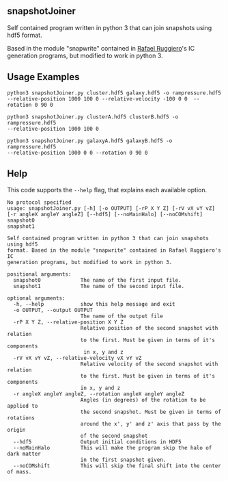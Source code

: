 ## snapshotJoiner
Self contained program written in python 3 that can join snapshots using hdf5 format.

Based in the module "snapwrite" contained in [Rafael Ruggiero](https://ruggiero.github.io/)'s IC generation programs, but modified to work in python 3.


## Usage Examples

```
python3 snapshotJoiner.py cluster.hdf5 galaxy.hdf5 -o rampressure.hdf5
--relative-position 1000 100 0 --relative-velocity -100 0 0  --rotation 0 90 0
```

```
python3 snapshotJoiner.py clusterA.hdf5 clusterB.hdf5 -o rampressure.hdf5
--relative-position 1000 100 0
```

```
python3 snapshotJoiner.py galaxyA.hdf5 galaxyB.hdf5 -o rampressure.hdf5
--relative-position 1000 0 0 --rotation 0 90 0
```


## Help
This code supports the `--help` flag, that explains each available option.

```
No protocol specified
usage: snapshotJoiner.py [-h] [-o OUTPUT] [-rP X Y Z] [-rV vX vY vZ]
[-r angleX angleY angleZ] [--hdf5] [--noMainHalo] [--noCOMshift] snapshot0
snapshot1

Self contained program written in python 3 that can join snapshots using hdf5
format. Based in the module "snapwrite" contained in Rafael Ruggiero's IC
generation programs, but modified to work in python 3.

positional arguments:
  snapshot0             The name of the first input file.
  snapshot1             The name of the second input file.

optional arguments:
  -h, --help            show this help message and exit
  -o OUTPUT, --output OUTPUT
                        The name of the output file
  -rP X Y Z, --relative-position X Y Z
                        Relative position of the second snapshot with relation
                        to the first. Must be given in terms of it's components
                         in x, y and z
  -rV vX vY vZ, --relative-velocity vX vY vZ
                        Relative velocity of the second snapshot with relation
                        to the first. Must be given in terms of it's components
                        in x, y and z
  -r angleX angleY angleZ, --rotation angleX angleY angleZ
                        Angles (in degrees) of the rotation to be applied to
                        the second snapshot. Must be given in terms of rotations
                        around the x', y' and z' axis that pass by the origin
                        of the second snapshot
  --hdf5                Output initial conditions in HDF5
  --noMainHalo          This will make the program skip the halo of dark matter
                        in the first snapshot given.
  --noCOMshift          This will skip the final shift into the center of mass.

```